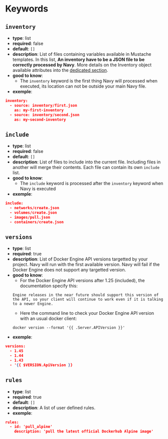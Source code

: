 # Keywords

## `inventory`

- **type**: list
- **required**: false
- **default**: `[]`
- **description**: List of files containing variables available in Mustache templates. In this list, **An inventory have to be a JSON file to be correctly processed by Navy**. More details on the Inventory object available attributes into the [dedicated section](#inventory-object).
- **good to know**:
    - The `inventory` keyword is the first thing Navy will processed when executed, its location can not be outside your main Navy file.
- **exemple**:
```json
inventory:
  - source: inventory/first.json
    as: my-first-inventory
  - source: inventory/second.json
    as: my-second-inventory
```

## `include`

- **type**: list
- **required**: false
- **default**: `[]`
- **description**: List of files to include into the current file. Including files in another will merge their contents. Each file can contain its own `include` list.
- **good to know**:
    - The `include` keyword is processed after the `inventory` keyword when Navy is executed
- **exemple**:
```json
include:
  - networks/create.json
  - volumes/create.json
  - images/pull.json
  - containers/create.json
```

## `versions`

- **type**: list
- **required**: true
- **description**: List of Docker Engine API versions targetted by your project. Navy will run with the first available version. Navy will fail if the Docker Engine does not support any targetted version.
- **good to know**:
    - For the Docker Engine API versions after 1.25 (included), the documentation specify this:
    ```
    Engine releases in the near future should support this version of the API, so your client will continue to work even if it is talking to a newer Engine.
    ```
    - Here the command line to check your Docker Engine API version with an usual docker client:
    ```
    docker version --format '{{ .Server.APIVersion }}'
    ```
- **exemple**:
```json
versions:
  - 1.45
  - 1.44
  - 1.43
  - '{{ $VERSION.ApiVersion }}
```

## `rules`

- **type**: list
- **required**: true
- **default**: `[]`
- **description**: A list of user defined rules.
- **exemple**:
```json
rules:
  - id: 'pull_alpine'
    description: 'pull the latest official Dockerhub Alpine image'
```
